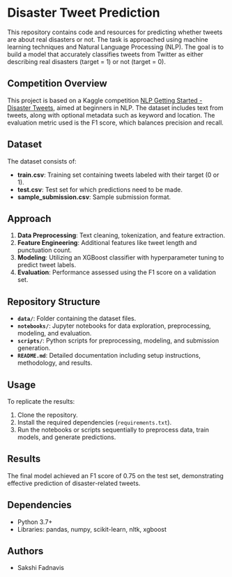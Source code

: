 # Disaster Tweet Prediction

This repository contains code and resources for predicting whether tweets are about real disasters or not. The task is approached using machine learning techniques and Natural Language Processing (NLP). The goal is to build a model that accurately classifies tweets from Twitter as either describing real disasters (target = 1) or not (target = 0).

## Competition Overview

This project is based on a Kaggle competition [NLP Getting Started - Disaster Tweets](https://www.kaggle.com/competitions/nlp-getting-started/overview), aimed at beginners in NLP. The dataset includes text from tweets, along with optional metadata such as keyword and location. The evaluation metric used is the F1 score, which balances precision and recall.

## Dataset

The dataset consists of:
- **train.csv**: Training set containing tweets labeled with their target (0 or 1).
- **test.csv**: Test set for which predictions need to be made.
- **sample_submission.csv**: Sample submission format.

## Approach

1. **Data Preprocessing**: Text cleaning, tokenization, and feature extraction.
2. **Feature Engineering**: Additional features like tweet length and punctuation count.
3. **Modeling**: Utilizing an XGBoost classifier with hyperparameter tuning to predict tweet labels.
4. **Evaluation**: Performance assessed using the F1 score on a validation set.

## Repository Structure

- **`data/`**: Folder containing the dataset files.
- **`notebooks/`**: Jupyter notebooks for data exploration, preprocessing, modeling, and evaluation.
- **`scripts/`**: Python scripts for preprocessing, modeling, and submission generation.
- **`README.md`**: Detailed documentation including setup instructions, methodology, and results.

## Usage

To replicate the results:
1. Clone the repository.
2. Install the required dependencies (`requirements.txt`).
3. Run the notebooks or scripts sequentially to preprocess data, train models, and generate predictions.

## Results

The final model achieved an F1 score of 0.75 on the test set, demonstrating effective prediction of disaster-related tweets.

## Dependencies

- Python 3.7+
- Libraries: pandas, numpy, scikit-learn, nltk, xgboost

## Authors

- Sakshi Fadnavis
